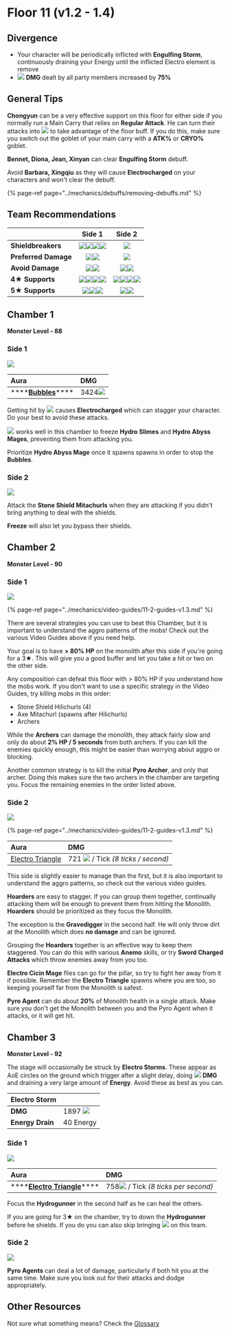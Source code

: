 # Floor 11 \(v1.2 - 1.4\)

## Divergence

* Your character will be periodically inflicted with **Engulfing Storm**, continuously draining your Energy until the inflicted Electro element is remove
* ![](../.gitbook/assets/cryo_small.png) **DMG** dealt by all party members increased by **75%**

## General Tips

**Chongyun** can be a very effective support on this floor for either side if you normally run a Main Carry that relies on **Regular Attack**. He can turn their attacks into ![](../.gitbook/assets/cryo_small.png) to take advantage of the floor buff. If you do this, make sure you switch out the goblet of your main carry with a **ATK%** or **CRYO%** goblet.

**Bennet, Diona, Jean, Xinyan** can clear **Engulfing Storm** debuff.

Avoid **Barbara, Xingqiu** as they will cause **Electrocharged** on your characters and won't clear the debuff.

{% page-ref page="../mechanics/debuffs/removing-debuffs.md" %}

## Team Recommendations

|  | Side 1 | Side 2 |
| :--- | :---: | :---: |
| **Shieldbreakers** | ![](../.gitbook/assets/pyro_small.png)![](../.gitbook/assets/cryo_small.png)![](../.gitbook/assets/electro_small.png)![](../.gitbook/assets/geo_small.png) | ![](../.gitbook/assets/geo_small.png) |
| **Preferred Damage** | ![](../.gitbook/assets/pyro_small.png)![](../.gitbook/assets/cryo_small.png) | ![](../.gitbook/assets/physical_small.png) |
| **Avoid Damage** | ![](../.gitbook/assets/hydro_small.png)![](../.gitbook/assets/electro_small.png) | ![](../.gitbook/assets/pyro_small.png)![](../.gitbook/assets/electro_small.png) |
| **4**★ **Supports** | ![](../.gitbook/assets/ui_avataricon_bennett.png)![](../.gitbook/assets/ui_avataricon_chongyun.png)![](../.gitbook/assets/ui_avataricon_diona.png)![](../.gitbook/assets/ui_avataricon_kaeya.png) | ![](../.gitbook/assets/ui_avataricon_bennett.png)![](../.gitbook/assets/ui_avataricon_chongyun.png)![](../.gitbook/assets/ui_avataricon_diona.png)![](../.gitbook/assets/ui_avataricon_xinyan.png) |
| **5**★ **Supports** | ![](../.gitbook/assets/ui_avataricon_aether.png)![](../.gitbook/assets/ui_avataricon_lumine.png)![](../.gitbook/assets/ui_avataricon_venti.png) | ![](../.gitbook/assets/ui_avataricon_jean.png)![](../.gitbook/assets/ui_avataricon_venti.png) |

## Chamber 1

**Monster Level - 88**

### Side 1

![](../.gitbook/assets/11-1-1.png)

| Aura | DMG |
| :--- | :--- |
| \*\*\*\*[**Bubbles**](../mechanics/auras/bubbles.md)\*\*\*\* | 3424![](../.gitbook/assets/hydro_small.png) |

Getting hit by ![](../.gitbook/assets/hydro_small.png) causes **Electrocharged** which can stagger your character. Do your best to avoid these attacks.

![](../.gitbook/assets/cryo_small.png) works well in this chamber to freeze **Hydro Slimes** and **Hydro Abyss Mages**, preventing them from attacking you.

Prioritize **Hydro Abyss Mage** once it spawns spawns in order to stop the **Bubbles**.

### Side 2

![](../.gitbook/assets/11-1-2.png)

Attack the **Stone Shield Mitachurls** when they are attacking if you didn't bring anything to deal with the shields.

**Freeze** will also let you bypass their shields.

## **Chamber 2**

**Monster Level - 90**

### Side 1

![](../.gitbook/assets/11-2-1.png)

{% page-ref page="../mechanics/video-guides/11-2-guides-v1.3.md" %}

There are several strategies you can use to beat this Chamber, but it is important to understand the aggro patterns of the mobs! Check out the various Video Guides above if you need help.

Your goal is to have **&gt; 80%** **HP** on the monolith after this side if you're going for a 3★. This will give you a good buffer and let you take a hit or two on the other side.

Any composition can defeat this floor with &gt; 80% HP if you understand how the mobs work. If you don't want to use a specific strategy in the Video Guides, try killing mobs in this order:

* Stone Shield Hilichurls \(4\)
* Axe Mitachurl \(spawns after Hilichurls\)
* Archers

While the **Archers** can damage the monolith, they attack fairly slow and only do about **2% HP / 5 seconds** from both archers. If you can kill the enemies quickly enough, this might be easier than worrying about aggro or blocking.

Another common strategy is to kill the initial **Pyro Archer**, and only that archer. Doing this makes sure the two archers in the chamber are targeting you. Focus the remaining enemies in the order listed above.

### Side 2

![](../.gitbook/assets/11-2-2.png)

{% page-ref page="../mechanics/video-guides/11-2-guides-v1.3.md" %}

| Aura | DMG |
| :--- | :--- |
| [Electro Triangle](../mechanics/auras/electro-triangle.md) | 721 ![](../.gitbook/assets/electro_small.png) / Tick _\(8 ticks / second\)_ |

This side is slightly easier to manage than the first, but it is also important to understand the aggro patterns, so check out the various video guides.

**Hoarders** are easy to stagger. If you can group them together, continually attacking them will be enough to prevent them from hitting the Monolith. **Hoarders** should be prioritized as they focus the Monolith.

The exception is the **Gravedigger** in the second half. He will only throw dirt at the Monolith which does **no damage** and can be ignored.

Grouping the **Hoarders** together is an effective way to keep them staggered. You can do this with various **Anemo** skills, or try **Sword Charged Attacks** which throw enemies away from you too.

**Electro Cicin Mage** flies can go for the pillar, so try to fight her away from it if possible. Remember the **Electro Triangle** spawns where you are too, so keeping yourself far from the Monolith is safest.

**Pyro Agent** can do about **20%** of Monolith health in a single attack. Make sure you don't get the Monolith between you and the Pyro Agent when it attacks, or it will get hit.

## **Chamber 3**

**Monster Level - 92**

The stage will occasionally be struck by **Electro Storms**. These appear as AoE circles on the ground which trigger after a slight delay, doing ![](../.gitbook/assets/electro_small.png) **DMG** and draining a very large amount of **Energy**. Avoid these as best as you can.

| Electro Storm |  |
| :--- | :--- |
| **DMG** | 1897 ![](../.gitbook/assets/electro_small.png)  |
| **Energy Drain** | 40 Energy |

### Side 1

![](../.gitbook/assets/11-3-1.png)

| Aura | DMG |
| :--- | :--- |
| \*\*\*\*[**Electro Triangle**](../mechanics/auras/electro-triangle.md)\*\*\*\* | 758![](../.gitbook/assets/electro_small.png) / Tick _\(8 ticks per second\)_ |

Focus the **Hydrogunner** in the second half as he can heal the others.

If you are going for 3★ on the chamber, try to down the **Hydrogunner** before he shields. If you do you can also skip bringing ![](../.gitbook/assets/electro_small.png) on this team.

### Side 2

![](../.gitbook/assets/11-3-2.png)

**Pyro Agents** can deal a lot of damage, particularly if both hit you at the same time. Make sure you look out for their attacks and dodge appropriately.

## Other Resources

Not sure what something means? Check the [Glossary](../floors/glossary.md)

